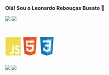 ### Olá! Sou o Leonardo Rebouças Busato 👋

<div>
 <img height="140cm" src="https://github-readme-stats.vercel.app/api?username=leoreboucass&show_icons=true&theme=tokyonight"/>
 <img height="140cm" src="https://github-readme-stats.vercel.app/api/top-langs/?username=leoreboucass&layout=compact&theme=tokyonight"/>
</div>

##

<div style="display: inline_block"><br>
  <img align="center" alt="Leo-Js" height="60" width="50" src="https://raw.githubusercontent.com/devicons/devicon/master/icons/javascript/javascript-plain.svg">
  <img align="center" alt="Leo-HTML" height="60" width="50" src="https://raw.githubusercontent.com/devicons/devicon/master/icons/html5/html5-original.svg">
  <img align="center" alt="Leo-CSS" height="60" width="50" src="https://raw.githubusercontent.com/devicons/devicon/master/icons/css3/css3-original.svg">
 </div>
 
 ##
 
 <div>
 <a href = "mailto:reboucas.contato1@gmail.com"><img src="https://img.shields.io/badge/-Gmail-%23333?style=for-the-badge&logo=gmail&logoColor=white" target="_blank"></a>
 <a href="https://www.linkedin.com/in/leonardo-rebou%C3%A7as/" target="_blank"><img src="https://img.shields.io/badge/-LinkedIn-%230077B5?style=for-the-badge&logo=linkedin&logoColor=white" target="_blank"></a> 
 </div>
 
